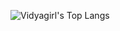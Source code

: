 ![Vidyagirl's Top Langs](https://github-readme-stats.vercel.app/api/top-langs/?username=vidyagirl&layout=compact&theme=tokyonight)
